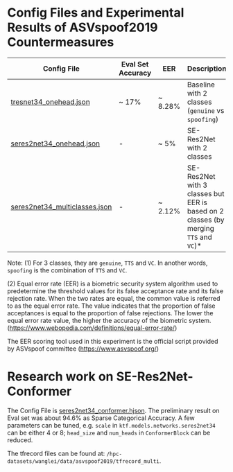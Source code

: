 # Config Files and Experimental Results of ASVspoof2019 Countermeasures

Config File | Eval Set Accuracy | EER   | Description
----------- | ----------------- | ------| ----------------
[tresnet34_onehead.json](tresnet34_onehead.json) | ~ 17% | ~ 8.28% | Baseline with 2 classes (`genuine` vs `spoofing`)
[seres2net34_onehead.json](seres2net34_onehead.json) | - | ~ 5% | SE-Res2Net with 2 classes 
[seres2net34_multiclasses.json](seres2net34_multiclasses.json) | - | ~ 2.12% | SE-Res2Net with 3 classes but EER is based on 2 classes (by merging `TTS` and `VC`)*

Note: 
(1) For 3 classes, they are `genuine`, `TTS` and `VC`. In another words, `spoofing` is the combination of `TTS` and `VC`.

(2) Equal error rate (EER) is a biometric security system algorithm used to predetermine the threshold values for its false acceptance rate and its false rejection rate. When the two rates are equal, the common value is referred to as the equal error rate. The value indicates that the proportion of false acceptances is equal to the proportion of false rejections. The lower the equal error rate value, the higher the accuracy of the biometric system. (https://www.webopedia.com/definitions/equal-error-rate/)

The EER scoring tool used in this experiment is the official script provided by ASVspoof committee (https://www.asvspoof.org/)


# Research work on SE-Res2Net-Conformer
The Config File is [seres2net34_conformer.hjson](seres2net34_conformer.hjson). The preliminary result on Eval set was about 94.6% as Sparse Categorical Accuracy. A few parameters can be tuned, e.g. `scale` in `ktf.models.networks.seres2net34` can be either 4 or 8; `head_size` and `num_heads` in `ConformerBlock` can be reduced.

The tfrecord files can be found at: `/hpc-datasets/wanglei/data/asvspoof2019/tfrecord_multi`.

